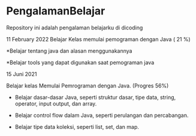 # PengalamanBelajar
Repository ini adalah pengalaman belajarku di dicoding 

11 February 2022
Belajar Kelas memulai  pemograman dengan Java ( 21 %)

  *Belajar tentang java dan alasan menggunakannya 
  
 *Belajar tools yang dapat digunakan saat pemograman java 

15 Juni 2021

Belajar kelas Memulai Pemrograman dengan Java. (Progres 56%)

  * Belajar dasar-dasar Java, seperti struktur dasar, tipe data, string, operator, input output, dan array.

  * Belajar control flow dalam Java, seperti perulangan dan percabangan.

  * Belajar tipe data koleksi, seperti list, set, dan map.
